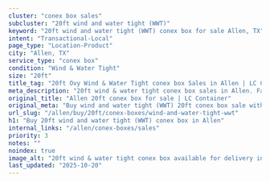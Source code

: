 ```yaml
---
cluster: "conex box sales"
subcluster: "20ft wind and water tight (WWT)"
keyword: "20ft wind and water tight (WWT) conex box for sale Allen, TX"
intent: "Transactional-Local"
page_type: "Location-Product"
city: "Allen, TX"
service_type: "conex box"
condition: "Wind & Water Tight"
size: "20ft"
title_tag: "20ft Ovy Wind & Water Tight conex box Sales in Allen | LC Container"
meta_description: "20ft wind & water tight conex box sales in Allen. Fast delivery, competitive pricing. Serving conex boxes area. Quote ID: N9S. Call (214) 524-4168 for your free quote today."
original_title: "Allen 20ft conex box for sale | LC Container"
original_meta: "Buy wind and water tight (WWT) 20ft conex box sale with local delivery in Allen, TX. LC Container — local Since 2003. Request a fast quote today."
url_slug: "/allen/buy/20ft/conex-boxes/wind-and-water-tight-wwt"
h1: "Buy 20ft wind and water tight (WWT) conex box in Allen"
internal_links: "/allen/conex-boxes/sales"
priority: 3
notes: ""
noindex: true
image_alt: "20ft wind & water tight conex box available for delivery in Allen"
last_updated: "2025-10-20"
---
```


<!-- TODO: Add unique city/inventory copy, images, and internal links here. -->
